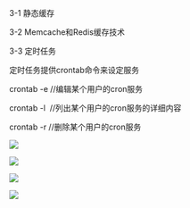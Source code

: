 3-1 静态缓存

3-2 Memcache和Redis缓存技术

3-3 定时任务

定时任务提供crontab命令来设定服务

crontab -e //编辑某个用户的cron服务

crontab -l  //列出某个用户的cron服务的详细内容

crontab -r //删除某个用户的cron服务

![](https://gitee.com/hxc8/images9/raw/master/img/202407191643891.jpg)

![](https://gitee.com/hxc8/images9/raw/master/img/202407191643974.jpg)

![](https://gitee.com/hxc8/images9/raw/master/img/202407191643176.jpg)

![](https://gitee.com/hxc8/images9/raw/master/img/202407191643572.jpg)

